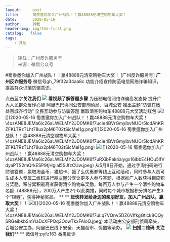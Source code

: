 ```yaml
---
layout:     post
title:      蜀黍邀你加入广州战队！！赢48888元清空购物车大奖！
date:       2020-05-16
author:     转载
header-img: img/the-first.png
catalog:   false
tags:
    - 其他
---
```


<blockquote><p>转载：广州反诈服务号<br>
来源：微信公众号</p></blockquote>

#蜀黍邀你加入广州战队！！赢48888元清空购物车大奖！
[广州反诈服务号]
**广州反诈服务号**
微信号gh_79f32a34aa8c
功能介绍宣传防范电信网络诈骗知识，提高群众识骗防骗意识。

点击蓝字**关注我们**
![]({{site.baseurl}}/postimg/4kSuY2575QZU75WRmhfwbG9utEDPhAOQNXHibJLDYHSHR8tibWSeSibXTmKBUQTLF2sQUrAQTld7sDMpoibRc7Piazw.png)
**看视频了解答题步骤**
为压制电信网络诈骗高发态势
提升广大人民群众反诈心智
阿里巴巴协同公安部刑侦局、百城公安
推出主题“防骗在微处百城齐行动”
全民互动参与防骗答题
赢取清空购物车48888元大奖活动红包
![]({{site.baseurl}}/postimg/4xzANE8JEMa6ic26aLWELMY2JD0MK6f7ucle4BVrGmyibvNUOr5lcdAhKRZFKLTRzTLht78ux2pM6T02tSicMeI1g.png)![](2020-05-16
蜀黍邀你加入广州战队！！赢48888元清空购物车大奖！\\4xzANE8JEMa6ic26aLWELMY2JD0MK6f7ucle4BVrGmyibvNUOr5lcdAhKRZFKLTRzTLht78ux2pM6T02tSicMeI1g.png)![](2020-05-16
蜀黍邀你加入广州战队！！赢48888元清空购物车大奖！\\4xzANE8JEMa6ic26aLWELMY2JD0MK6f7ucle4BVrGmyibvNUOr5lcdAhKRZFKLTRzTLht78ux2pM6T02tSicMeI1g.png)
![]({{site.baseurl}}/postimg/4xzANE8JEMa6ic26aLWELMY2JD0MK6f7uFPoe7YlQRFsJ193WnpDdqfMzDJhu8iarr5WebwVzOhTLKpmfCibub6WQ.gif)![](2020-05-16
蜀黍邀你加入广州战队！！赢48888元清空购物车大奖！\\4xzANE8JEMa6ic26aLWELMY2JD0MK6f7uRXibPak4alygx16ibbE4HOu5lfVdyaPTS2mQrkESP9tjHgial5SJfzCUw.jpeg)
从5月8日开始，通过手淘扫码进行防骗答题，赢取淘金币、猫超卡、饿了么优惠券等线上互动活动，同时参与人员可生成本人专属二维码进行朋友圈分享让更多人参与答题，根据推广人数获得相应积分奖励，积分累积最高者获得清空购物车奖励，每百万人参与产生一个清空购物车名额（48888元），200万人产生2个以此类推，同时每个城市根据积分排名产生3个“锦鲤”，获得神秘奖品。
**
**
**赶快转发给身边的亲朋好友，加入广州战队，赢取大奖！！**
![]({{site.baseurl}}/postimg/4xzANE8JEMa6ic26aLWELMY2JD0MK6f7uHBRMFa5DOtm0fcVScs45cGibu8YxibMQu7LAFk4qMDjzZlDVCibPRPRMA.gif)![](2020-05-16
蜀黍邀你加入广州战队！！赢48888元清空购物车大奖！\\4xzANE8JEMa6ic26aLWELMY2JD0MK6f7uLq7VQrw5DZ6VIfkgGtick8OQySRGeibkbSmYiaDcXFPQq3OowTkxFAloQ.jpeg)
本活动由公安部刑侦局牵头，百城公安主办，阿里巴巴线下安全、天猫超市、优酷等承办。
![]({{site.baseurl}}/postimg/4xzANE8JEMa6ic26aLWELMY2JD0MK6f7uut5yyHZ7w1S9ynF50ON87ssKF8esxkgXIjhNq6ibjCHteJZjibUbRLyA.jpeg)
**扫描二维码**
**关注我们****
**
微信号:pyfz163
番禺反诈
